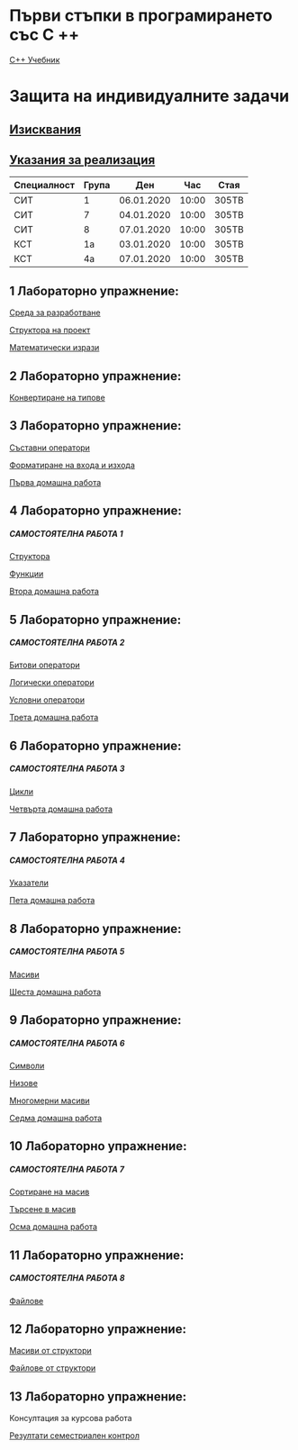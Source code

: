 # Първи стъпки в програмирането със C ++

[C++ Учебник](https://1drv.ms/b/s!AniZF0_PR4QBj44XLHkZJXol72E2Mg?e=rFa1wU)

# Защита на индивидуалните задачи

## [Изисквания](HomeWork/ExamTask.md)

## [Указания за реализация](HomeWork/Example.me)

Специалност | Група | Ден | Час | Стая |
|--|--|--|--|--|
СИТ | 1 |  06.01.2020 | 10:00 | 305ТВ
СИТ | 7 |  04.01.2020 | 10:00 | 305ТВ
СИТ | 8 |  07.01.2020 | 10:00 | 305ТВ
КСТ | 1а |  03.01.2020 | 10:00 | 305ТВ
КСТ | 4а |  07.01.2020 | 10:00 | 305ТВ


## 1 Лабораторно упражнение:

[Среда за разработване](Chapters&Strategies/VisualStudio)

[Структора на проект](Chapters&Strategies/ProjectStructure)

[Математически изрази](Chapters&Strategies/Math/ArithmeticOperators.md)

## 2 Лабораторно упражнение:

[Конвертиране на типове](Chapters&Strategies/TypeConversion)

## 3 Лабораторно упражнение:

[Съставни оператори](Chapters&Strategies/Math/CompoundAssignmentOperators.md)

[Форматиране на входа и изхода](Chapters&Strategies/InputOutputFormatting)

[Първа домашна работа](HomeWork/first.md)

## 4 Лабораторно упражнение:

##### САМОСТОЯТЕЛНА РАБОТА 1

[Структора](Chapters&Strategies/Structures)

[Функции](Chapters&Strategies/Functions)

[Втора домашна работа](HomeWork/second.md)

## 5 Лабораторно упражнение:

##### САМОСТОЯТЕЛНА РАБОТА 2

[Битови оператори](Chapters&Strategies/BitwiseOperators)

[Логически оператори](Chapters&Strategies/LogicalOperator)

[Условни оператори](Chapters&Strategies/ConditionalOperators)

[Трета домашна работа](HomeWork/third.md)

## 6 Лабораторно упражнение:

##### САМОСТОЯТЕЛНА РАБОТА 3

[Цикли](Chapters&Strategies/Loop)

[Четвърта домашна работа](HomeWork/fourth.md)

## 7 Лабораторно упражнение:

##### САМОСТОЯТЕЛНА РАБОТА 4

[Указатели](Chapters&Strategies/Pointer)

[Пета домашна работа](HomeWork/fifth.md)

## 8 Лабораторно упражнение:

##### САМОСТОЯТЕЛНА РАБОТА 5

[Масиви](Chapters&Strategies/Array)

[Шеста домашна работа](HomeWork/sixth.md)

## 9 Лабораторно упражнение:

##### САМОСТОЯТЕЛНА РАБОТА 6

[Символи](Chapters&Strategies/Character)

[Низове](Chapters&Strategies/String)

[Многомерни масиви](Chapters&Strategies/MultidimensionalArrays)

[Седма домашна работа](HomeWork/seventh.md)

## 10 Лабораторно упражнение:

##### САМОСТОЯТЕЛНА РАБОТА 7

[Сортиране на масив](Chapters&Strategies/BubbleSort)

[Tърсене в масив](Chapters&Strategies/Search)

[Осма домашна работа](HomeWork/eighth.md)

## 11 Лабораторно упражнение:

##### САМОСТОЯТЕЛНА РАБОТА 8

[Файлове](Chapters&Strategies/files)

## 12 Лабораторно упражнение:

[Масиви от структори](Chapters&Strategies/ArrayStruct)

[Файлове от структори](Chapters&Strategies/FileStruct)

## 13 Лабораторно упражнение:

Консултация за курсова работа

[Резултати семестриален контрол](https://thevelislavkolesnichenko.github.io/CPlusPlusBasic)
